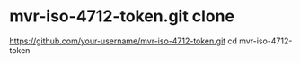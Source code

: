 # mvr-iso-4712-token.git clone
https://github.com/your-username/mvr-iso-4712-token.git
cd mvr-iso-4712-token
